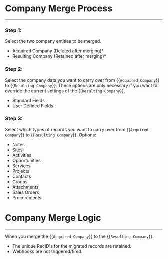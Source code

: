 # Company Merge Process
---
### Step 1:
Select the two company entities to be merged.
- Acquired Company (Deleted after merging)* 
- Resulting Company (Retained after merging)*

### Step 2:
Select the company data you want to carry over from {{`Acquired Company`}} to {{`Resulting Company`}}. These options are only necessary if you want to override the current settings of the {{`Resulting Company`}}.

- Standard Fields
- User Defined Fields

### Step 3:
Select which types of records you want to carry over from {{`Acquired Company`}} to {{`Resulting Company`}}. Options:
- Notes
- Sites
- Activities
- Opportunities
- Services
- Projects
- Contacts
- Groups
- Attachments
- Sales Orders
- Procurements

# Company Merge Logic
---
When you merge the {{`Acquired Company`}} to the {{`Resulting Company`}}:
- The unique RecID's for the migrated records are retained.
- Webhooks are not triggered/fired.